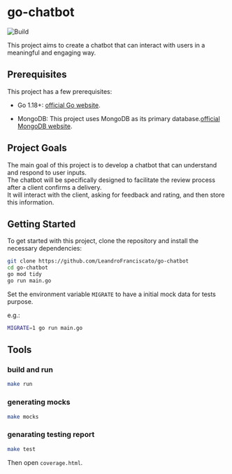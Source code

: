 # go-chatbot

![Build](https://github.com/LeandroFranciscato/go-chatbot/actions/workflows/go.yml/badge.svg)

This project aims to create a chatbot that can interact with users in a meaningful and engaging way.

## Prerequisites

This project has a few prerequisites:

- Go 1.18+: [official Go website](https://golang.org/dl/).

- MongoDB: This project uses MongoDB as its primary database.[official MongoDB website](https://www.mongodb.com/try/download/community).

## Project Goals

The main goal of this project is to develop a chatbot that can understand and respond to user inputs.  
The chatbot will be specifically designed to facilitate the review process after a client confirms a delivery.  
It will interact with the client, asking for feedback and rating, and then store this information.

## Getting Started

To get started with this project, clone the repository and install the necessary dependencies:

```bash
git clone https://github.com/LeandroFranciscato/go-chatbot
cd go-chatbot
go mod tidy
go run main.go
```

Set the environment variable `MIGRATE` to have a initial mock data for tests purpose.

e.g.:

```bash
MIGRATE=1 go run main.go
```

## Tools

### build and run

```bash
make run
```

### generating mocks

```bash
make mocks
```

### genarating testing report

```bash
make test
```

Then open `coverage.html`.
